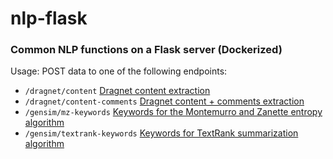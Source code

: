 # nlp-flask
### Common NLP functions on a Flask server (Dockerized)

Usage:
POST data to one of the following endpoints:
- `/dragnet/content` [Dragnet content extraction](https://github.com/dragnet-org/dragnet)
- `/dragnet/content-comments` [Dragnet content + comments extraction](https://github.com/dragnet-org/dragnet)
- `/gensim/mz-keywords` [Keywords for the Montemurro and Zanette entropy algorithm](https://radimrehurek.com/gensim/summarization/mz_entropy.html)
- `/gensim/textrank-keywords` [Keywords for TextRank summarization algorithm](https://radimrehurek.com/gensim/summarization/keywords.html)
